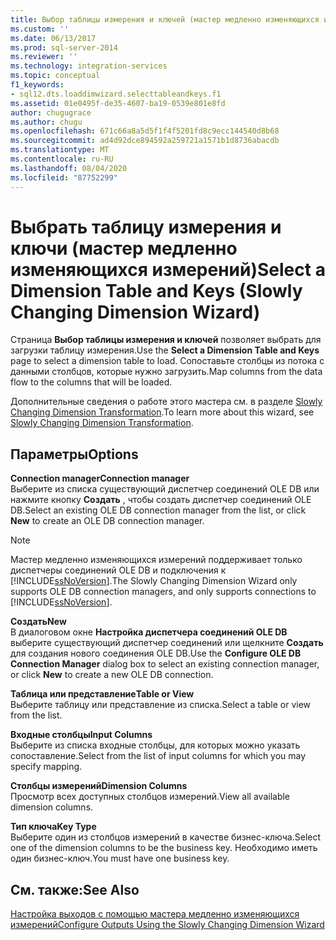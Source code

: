 ```yaml
---
title: Выбор таблицы измерения и ключей (мастер медленно изменяющихся измерений) | Документы Майкрософт
ms.custom: ''
ms.date: 06/13/2017
ms.prod: sql-server-2014
ms.reviewer: ''
ms.technology: integration-services
ms.topic: conceptual
f1_keywords:
- sql12.dts.loaddimwizard.selecttableandkeys.f1
ms.assetid: 01e0495f-de35-4607-ba19-0539e801e8fd
author: chugugrace
ms.author: chugu
ms.openlocfilehash: 671c66a8a5d5f1f4f5201fd8c9ecc144540d8b68
ms.sourcegitcommit: ad4d92dce894592a259721a1571b1d8736abacdb
ms.translationtype: MT
ms.contentlocale: ru-RU
ms.lasthandoff: 08/04/2020
ms.locfileid: "87752299"
---
```

# <a name="select-a-dimension-table-and-keys-slowly-changing-dimension-wizard"></a><span data-ttu-id="088b9-102">Выбрать таблицу измерения и ключи (мастер медленно изменяющихся измерений)</span><span class="sxs-lookup"><span data-stu-id="088b9-102">Select a Dimension Table and Keys (Slowly Changing Dimension Wizard)</span></span>
  <span data-ttu-id="088b9-103">Страница **Выбор таблицы измерения и ключей** позволяет выбрать для загрузки таблицу измерения.</span><span class="sxs-lookup"><span data-stu-id="088b9-103">Use the **Select a Dimension Table and Keys** page to select a dimension table to load.</span></span> <span data-ttu-id="088b9-104">Сопоставьте столбцы из потока с данными столбцов, которые нужно загрузить.</span><span class="sxs-lookup"><span data-stu-id="088b9-104">Map columns from the data flow to the columns that will be loaded.</span></span>  
  
 <span data-ttu-id="088b9-105">Дополнительные сведения о работе этого мастера см. в разделе [Slowly Changing Dimension Transformation](slowly-changing-dimension-transformation.md).</span><span class="sxs-lookup"><span data-stu-id="088b9-105">To learn more about this wizard, see [Slowly Changing Dimension Transformation](slowly-changing-dimension-transformation.md).</span></span>  
  
## <a name="options"></a><span data-ttu-id="088b9-106">Параметры</span><span class="sxs-lookup"><span data-stu-id="088b9-106">Options</span></span>  
 <span data-ttu-id="088b9-107">**Connection manager**</span><span class="sxs-lookup"><span data-stu-id="088b9-107">**Connection manager**</span></span>  
 <span data-ttu-id="088b9-108">Выберите из списка существующий диспетчер соединений OLE DB или нажмите кнопку **Создать** , чтобы создать диспетчер соединений OLE DB.</span><span class="sxs-lookup"><span data-stu-id="088b9-108">Select an existing OLE DB connection manager from the list, or click **New** to create an OLE DB connection manager.</span></span>  
  
> [!NOTE]  
>  <span data-ttu-id="088b9-109">Мастер медленно изменяющихся измерений поддерживает только диспетчеры соединений OLE DB и подключения к [!INCLUDE[ssNoVersion](../../../includes/ssnoversion-md.md)].</span><span class="sxs-lookup"><span data-stu-id="088b9-109">The Slowly Changing Dimension Wizard only supports OLE DB connection managers, and only supports connections to [!INCLUDE[ssNoVersion](../../../includes/ssnoversion-md.md)].</span></span>  
  
 <span data-ttu-id="088b9-110">**Создать**</span><span class="sxs-lookup"><span data-stu-id="088b9-110">**New**</span></span>  
 <span data-ttu-id="088b9-111">В диалоговом окне **Настройка диспетчера соединений OLE DB** выберите существующий диспетчер соединений или щелкните **Создать** для создания нового соединения OLE DB.</span><span class="sxs-lookup"><span data-stu-id="088b9-111">Use the **Configure OLE DB Connection Manager** dialog box to select an existing connection manager, or click **New** to create a new OLE DB connection.</span></span>  
  
 <span data-ttu-id="088b9-112">**Таблица или представление**</span><span class="sxs-lookup"><span data-stu-id="088b9-112">**Table or View**</span></span>  
 <span data-ttu-id="088b9-113">Выберите таблицу или представление из списка.</span><span class="sxs-lookup"><span data-stu-id="088b9-113">Select a table or view from the list.</span></span>  
  
 <span data-ttu-id="088b9-114">**Входные столбцы**</span><span class="sxs-lookup"><span data-stu-id="088b9-114">**Input Columns**</span></span>  
 <span data-ttu-id="088b9-115">Выберите из списка входные столбцы, для которых можно указать сопоставление.</span><span class="sxs-lookup"><span data-stu-id="088b9-115">Select from the list of input columns for which you may specify mapping.</span></span>  
  
 <span data-ttu-id="088b9-116">**Столбцы измерений**</span><span class="sxs-lookup"><span data-stu-id="088b9-116">**Dimension Columns**</span></span>  
 <span data-ttu-id="088b9-117">Просмотр всех доступных столбцов измерений.</span><span class="sxs-lookup"><span data-stu-id="088b9-117">View all available dimension columns.</span></span>  
  
 <span data-ttu-id="088b9-118">**Тип ключа**</span><span class="sxs-lookup"><span data-stu-id="088b9-118">**Key Type**</span></span>  
 <span data-ttu-id="088b9-119">Выберите один из столбцов измерений в качестве бизнес-ключа.</span><span class="sxs-lookup"><span data-stu-id="088b9-119">Select one of the dimension columns to be the business key.</span></span> <span data-ttu-id="088b9-120">Необходимо иметь один бизнес-ключ.</span><span class="sxs-lookup"><span data-stu-id="088b9-120">You must have one business key.</span></span>  
  
## <a name="see-also"></a><span data-ttu-id="088b9-121">См. также:</span><span class="sxs-lookup"><span data-stu-id="088b9-121">See Also</span></span>  
 [<span data-ttu-id="088b9-122">Настройка выходов с помощью мастера медленно изменяющихся измерений</span><span class="sxs-lookup"><span data-stu-id="088b9-122">Configure Outputs Using the Slowly Changing Dimension Wizard</span></span>](configure-outputs-using-the-slowly-changing-dimension-wizard.md)  
  
  
